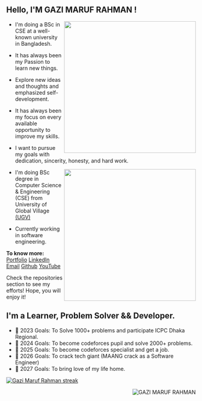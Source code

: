 
## Hello, I'M GAZI MARUF RAHMAN !

<img align="right" width="350" src="https://github-readme-stats.vercel.app/api?username=0xM42UF&theme=dracula&hide_border=false&include_all_commits=false&count_private=true"/>


- I'm doing a BSc in CSE at a well-known university in Bangladesh.

- It has always been my Passion to learn new things.
- Explore new ideas and thoughts and emphasized self-development.
- It has always been my focus on every available opportunity to improve my skills.
- I want to pursue my goals with dedication, sincerity, honesty, and hard work.


<img align="right" width="350" src="https://github-readme-stats.vercel.app/api/top-langs/?username=0xM42UF&hide=html,css,php,javascript,scss&theme=dracula&hide_border=false&include_all_commits=false&count_private=true&layout=compact"/>


- I'm doing BSc degree in Computer Science & Engineering (CSE) from University of Global Village [(UGV)](https://ugv.edu.bd)

- Currently working in software engineering.


**To know more:**  [Portfolio](https://0xm42uf.me)      [LinkedIn](https://www.linkedin.com/in/gazi-maruf-rahman)     [Email](mailto:gazimarufrahman01@gmail.com)     [Github](https://github.com/0xM42UF)      [YouTube](https://www.youtube.com/channel/0xM42UF)
<br/>

Check the repositories section to see my efforts! Hope, you will enjoy it!
<br/>



## I'm a Learner, Problem Solver && Developer.

- 🥅 2023 Goals: To Solve 1000+ problems and participate ICPC Dhaka Regional. 
- 🥅 2024 Goals: To become codeforces pupil and solve 2000+ problems.
- 🥅 2025 Goals: To become codeforces specialist and get a job.
- 🥅 2026 Goals: To crack tech giant (MAANG crack as a Software Engineer)
- 🥅 2027 Goals: To bring love of my life home.








<p align="#">
    <a href="https://github.com/0xM42UF/github-readme-streak-stats">
<img title="🔥 Get streak stats for your profile at git.io/streak-stats" alt="Gazi Maruf Rahman streak" src="https://github-readme-streak-stats.herokuapp.com/?user=0xM42UF&theme=black-ice&hide_border=true&stroke=0000&background=060A0CD0"/></a>
</p>





<p><img align='right' src="https://komarev.com/ghpvc/?username=0xM42UF" alt="GAZI MARUF RAHMAN" /> </p>




